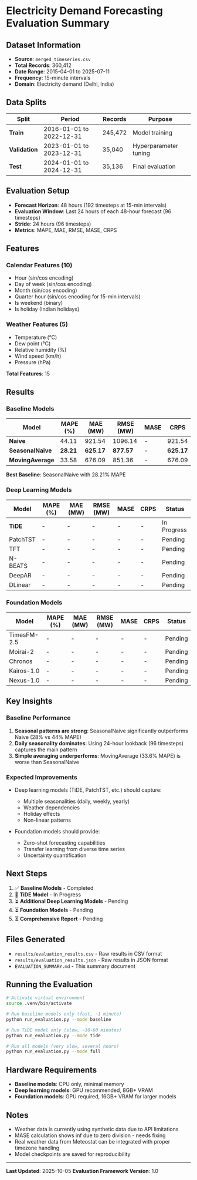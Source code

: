 # Electricity Demand Forecasting Evaluation Summary

## Dataset Information

- **Source**: `merged_timeseries.csv`
- **Total Records**: 360,412
- **Date Range**: 2015-04-01 to 2025-07-11
- **Frequency**: 15-minute intervals
- **Domain**: Electricity demand (Delhi, India)

## Data Splits

| Split | Period | Records | Purpose |
|-------|--------|---------|---------|
| **Train** | 2016-01-01 to 2022-12-31 | 245,472 | Model training |
| **Validation** | 2023-01-01 to 2023-12-31 | 35,040 | Hyperparameter tuning |
| **Test** | 2024-01-01 to 2024-12-31 | 35,136 | Final evaluation |

## Evaluation Setup

- **Forecast Horizon**: 48 hours (192 timesteps at 15-min intervals)
- **Evaluation Window**: Last 24 hours of each 48-hour forecast (96 timesteps)
- **Stride**: 24 hours (96 timesteps)
- **Metrics**: MAPE, MAE, RMSE, MASE, CRPS

## Features

### Calendar Features (10)
- Hour (sin/cos encoding)
- Day of week (sin/cos encoding)
- Month (sin/cos encoding)
- Quarter hour (sin/cos encoding for 15-min intervals)
- Is weekend (binary)
- Is holiday (Indian holidays)

### Weather Features (5)
- Temperature (°C)
- Dew point (°C)
- Relative humidity (%)
- Wind speed (km/h)
- Pressure (hPa)

**Total Features**: 15

## Results

### Baseline Models

| Model | MAPE (%) | MAE (MW) | RMSE (MW) | MASE | CRPS |
|-------|----------|----------|-----------|------|------|
| **Naive** | 44.11 | 921.54 | 1096.14 | - | 921.54 |
| **SeasonalNaive** | **28.21** | **625.17** | **877.57** | - | **625.17** |
| **MovingAverage** | 33.58 | 676.09 | 851.36 | - | 676.09 |

**Best Baseline**: SeasonalNaive with 28.21% MAPE

### Deep Learning Models

| Model | MAPE (%) | MAE (MW) | RMSE (MW) | MASE | CRPS | Status |
|-------|----------|----------|-----------|------|------|--------|
| **TiDE** | - | - | - | - | - | In Progress |
| PatchTST | - | - | - | - | - | Pending |
| TFT | - | - | - | - | - | Pending |
| N-BEATS | - | - | - | - | - | Pending |
| DeepAR | - | - | - | - | - | Pending |
| DLinear | - | - | - | - | - | Pending |

### Foundation Models

| Model | MAPE (%) | MAE (MW) | RMSE (MW) | MASE | CRPS | Status |
|-------|----------|-----------|-----------|------|------|--------|
| TimesFM-2.5 | - | - | - | - | - | Pending |
| Moirai-2 | - | - | - | - | - | Pending |
| Chronos | - | - | - | - | - | Pending |
| Kairos-1.0 | - | - | - | - | - | Pending |
| Nexus-1.0 | - | - | - | - | - | Pending |

## Key Insights

### Baseline Performance
1. **Seasonal patterns are strong**: SeasonalNaive significantly outperforms Naive (28% vs 44% MAPE)
2. **Daily seasonality dominates**: Using 24-hour lookback (96 timesteps) captures the main pattern
3. **Simple averaging underperforms**: MovingAverage (33.6% MAPE) is worse than SeasonalNaive

### Expected Improvements
- Deep learning models (TiDE, PatchTST, etc.) should capture:
  - Multiple seasonalities (daily, weekly, yearly)
  - Weather dependencies
  - Holiday effects
  - Non-linear patterns

- Foundation models should provide:
  - Zero-shot forecasting capabilities
  - Transfer learning from diverse time series
  - Uncertainty quantification

## Next Steps

1. ✅ **Baseline Models** - Completed
2. 🔄 **TiDE Model** - In Progress
3. ⏳ **Additional Deep Learning Models** - Pending
4. ⏳ **Foundation Models** - Pending
5. ⏳ **Comprehensive Report** - Pending

## Files Generated

- `results/evaluation_results.csv` - Raw results in CSV format
- `results/evaluation_results.json` - Raw results in JSON format
- `EVALUATION_SUMMARY.md` - This summary document

## Running the Evaluation

```bash
# Activate virtual environment
source .venv/bin/activate

# Run baseline models only (fast, ~1 minute)
python run_evaluation.py --mode baseline

# Run TiDE model only (slow, ~30-60 minutes)
python run_evaluation.py --mode tide

# Run all models (very slow, several hours)
python run_evaluation.py --mode full
```

## Hardware Requirements

- **Baseline models**: CPU only, minimal memory
- **Deep learning models**: GPU recommended, 8GB+ VRAM
- **Foundation models**: GPU required, 16GB+ VRAM for larger models

## Notes

- Weather data is currently using synthetic data due to API limitations
- MASE calculation shows inf due to zero division - needs fixing
- Real weather data from Meteostat can be integrated with proper timezone handling
- Model checkpoints are saved for reproducibility

---

**Last Updated**: 2025-10-05
**Evaluation Framework Version**: 1.0
